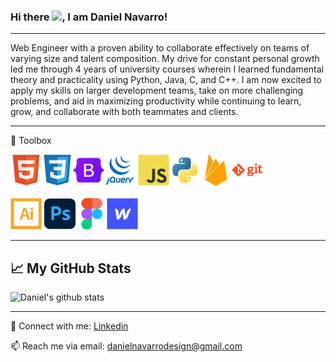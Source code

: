 ### Hi there <img src="https://raw.githubusercontent.com/MartinHeinz/MartinHeinz/master/wave.gif" width="30px">, I am Daniel Navarro!

---

Web Engineer with a proven ability to collaborate effectively on teams of varying size and talent composition. My drive for constant personal growth led me through 4 years of university courses wherein I learned fundamental theory and practicality using Python, Java, C, and C++. I am now excited to apply my skills on larger development teams, take on more challenging problems, and aid in maximizing productivity while continuing to learn, grow, and collaborate with both teammates and clients.

---

🧰 Toolbox

<img src="https://github.com/devicons/devicon/blob/master/icons/html5/html5-original.svg" alt="HTML logo" width="50" heigth="50" /><img src="https://github.com/devicons/devicon/blob/master/icons/css3/css3-original.svg" alt="CSS logo" width="50" heigth="50" /><img src="https://github.com/devicons/devicon/blob/master/icons/bootstrap/bootstrap-original.svg" alt="Bootsrap logo" width="50" heigth="50" /><img src="https://github.com/devicons/devicon/blob/master/icons/jquery/jquery-plain-wordmark.svg" alt="jQuery logo" width="50" heigth="50"/>    <img src="https://github.com/devicons/devicon/blob/master/icons/javascript/javascript-original.svg" alt="Javascript logo" width="50" heigth="50" /><img src="https://github.com/devicons/devicon/blob/master/icons/python/python-original.svg" alt="Python logo" width="50" heigth="50"/><img src="https://github.com/devicons/devicon/blob/master/icons/firebase/firebase-plain.svg" alt="Firebase logo" width="50" heigth="50" /><img src="https://github.com/devicons/devicon/blob/master/icons/git/git-plain-wordmark.svg" alt="Git logo" width="50" heigth="50" /><br><br>
<img src="https://github.com/devicons/devicon/blob/master/icons/illustrator/illustrator-line.svg" alt="Illustrator logo" width="50" heigth="50"/>     <img src="https://github.com/devicons/devicon/blob/master/icons/photoshop/photoshop-original.svg" alt="PS logo" width="50" heigth="50"/><img src="https://github.com/devicons/devicon/blob/master/icons/figma/figma-original.svg" alt="Figma logo" width="50" heigth="50" /><img src="https://github.com/devicons/devicon/blob/master/icons/webflow/webflow-original.svg" alt="Webflow logo" width="50" heigth="50" />  

---

## &#x1f4c8; My GitHub Stats

<!-- [![Top Langs](https://github-readme-stats.vercel.app/api/top-langs/?username=Dnavarro805&layout=compact)](https://github.com/Dnavarro805/github-readme-stats)
 -->
![Daniel's github stats](https://github-readme-stats.vercel.app/api?username=Dnavarro805&show_icons=true&theme=dark)

---


<!-- 👀 View my portfolio here: [Portfolio](http://www.meetdanielnavarro.com/) -->

💬 Connect with me: [Linkedin](https://www.linkedin.com/in/meet-daniel-navarro)

📫 Reach me via email: [danielnavarrodesign@gmail.com](mailto:danielnavarrodesign@gmail.com)

